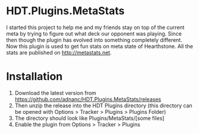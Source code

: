 # HDT.Plugins.MetaStats


I started this project to help me and my friends stay on top of the current meta by trying to figure out what deck our opponent was playing. Since then though the plugin has evolved into something completely different. Now this plugin is used to get fun stats on meta state of Hearthstone. All the stats are published on http://metastats.net. 

# Installation

1. Download the latest version from https://github.com/adnanc/HDT.Plugins.MetaStats/releases
2. Then unzip the release into the HDT Plugins directory (this directory can be opened with Options > Tracker > Plugins > Plugins Folder)
3. The directory should look like Plugins/MetaStats/[some files]
4. Enable the plugin from Options > Tracker > Plugins
